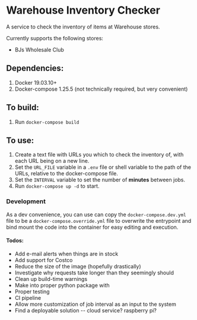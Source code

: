 # Warehouse Inventory Checker
A service to check the inventory of items at Warehouse stores. 

Currently supports the following stores:
* BJs Wholesale Club

## Dependencies:
1. Docker 19.03.10+
1. Docker-compose 1.25.5 (not technically required, but very convenient)

## To build:
1. Run `docker-compose build`

## To use:
1. Create a text file with URLs you which to check the inventory of, with each URL being on a new line.
1. Set the `URL_FILE` variable in a `.env` file or shell variable to the path of the URLs, relative to the 
   docker-compose file. 
1. Set the `INTERVAL` variable to set the number of **minutes** between jobs.
1. Run `docker-compose up -d` to start.

### Development
As a dev convenience, you can use can copy the `docker-compose.dev.yml` file to be a `docker-compose.override.yml` file
to overwrite the entrypoint and bind mount the code into the container for easy editing and execution.

#### Todos: 
* Add e-mail alerts when things are in stock
* Add support for Costco
* Reduce the size of the image (hopefully drastically)
* Investigate why requests take longer than they seemingly should
* Clean up build-time warnings
* Make into proper python package with 
* Proper testing
* CI pipeline
* Allow more customization of job interval as an input to the system
* Find a deployable solution -- cloud service? raspberry pi?

